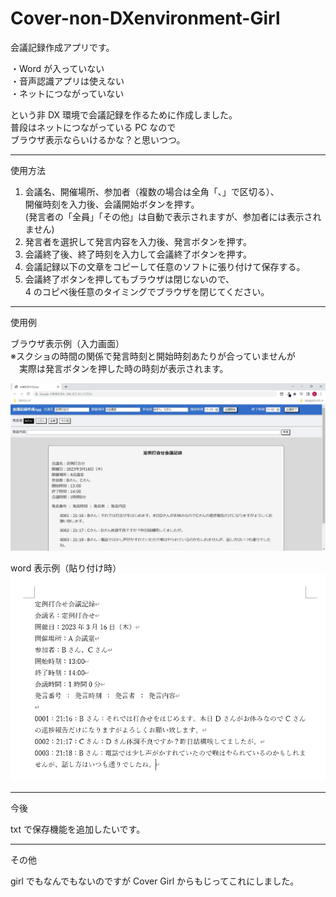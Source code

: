 # Cover-non-DXenvironment-Girl

会議記録作成アプリです。

・Word が入っていない  
・音声認識アプリは使えない  
・ネットにつながっていない

という非 DX 環境で会議記録を作るために作成しました。  
普段はネットにつながっている PC なので  
ブラウザ表示ならいけるかな？と思いつつ。

---

使用方法

1. 会議名、開催場所、参加者（複数の場合は全角「、」で区切る）、  
   開催時刻を入力後、会議開始ボタンを押す。  
   (発言者の「全員」「その他」は自動で表示されますが、参加者には表示されません)
2. 発言者を選択して発言内容を入力後、発言ボタンを押す。
3. 会議終了後、終了時刻を入力して会議終了ボタンを押す。
4. 会議記録以下の文章をコピーして任意のソフトに張り付けて保存する。
5. 会議終了ボタンを押してもブラウザは閉じないので、  
   4 のコピペ後任意のタイミングでブラウザを閉じてください。

---

使用例

ブラウザ表示例（入力画面）  
※スクショの時間の関係で発言時刻と開始時刻あたりが合っていませんが  
　実際は発言ボタンを押した時の時刻が表示されます。

![画像の説明](img/exampleBrowserIMG.jpg "example")

word 表示例（貼り付け時）  
![画像の説明](img/exampleWordIMG.jpg "example")

---

今後

txt で保存機能を追加したいです。

---

その他

girl でもなんでもないのですが Cover Girl からもじってこれにしました。

